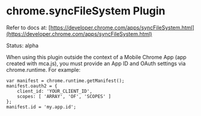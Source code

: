 # chrome.syncFileSystem Plugin

Refer to docs at: [https://developer.chrome.com/apps/syncFileSystem.html](https://developer.chrome.com/apps/syncFileSystem.html)

Status: alpha

When using this plugin outside the context of a Mobile Chrome App (app created with mca.js), you must provide an App ID and OAuth settings via chrome.runtime. For example:

    var manifest = chrome.runtime.getManifest();
    manifest.oauth2 = {
        client_id: 'YOUR_CLIENT_ID',
        scopes: [ 'ARRAY', 'OF', 'SCOPES' ]
    };
    manifest.id = 'my.app.id';
